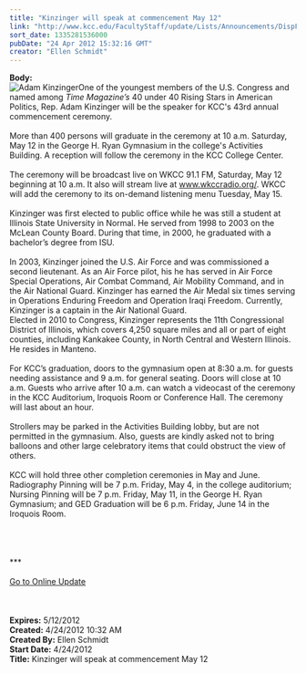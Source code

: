 ```yaml
---
title: "Kinzinger will speak at commencement May 12"
link: "http://www.kcc.edu/FacultyStaff/update/Lists/Announcements/DispForm.aspx?ID=683"
sort_date: 1335281536000
pubDate: "24 Apr 2012 15:32:16 GMT"
creator: "Ellen Schmidt"
---
```


<div><b>Body:</b> <div class="ExternalClass5D99F2EA74BB4070A26BED384D48B87E">
<div><img alt="Adam Kinzinger" src="/FacultyStaff/update/PublishingImages/Kinzinger_Official_Headshot.jpg" />One of the youngest members of the U.S. Congress and named among <em>Time Magazine’s </em>40 under 40 Rising Stars in American Politics, Rep. Adam Kinzinger will be the speaker for KCC's 43rd annual commencement ceremony.</div>
<div> </div>
<div>More than 400 persons will graduate in the ceremony at 10 a.m. Saturday, May 12 in the George H. Ryan Gymnasium in the college's Activities Building. A reception will follow the ceremony in the KCC College Center.</div>
<div> </div>
<div>The ceremony will be broadcast live on WKCC 91.1 FM, Saturday, May 12 beginning at 10 a.m. It also will stream live at <a href="http://www.wkccradio.org/">www.wkccradio.org/</a>. WKCC will add the ceremony to its on-demand listening menu Tuesday, May 15.</div>
<div> </div>
<div>Kinzinger was first elected to public office while he was still a student at Illinois State University in Normal. He served from 1998 to 2003 on the McLean County Board. During that time, in 2000, he graduated with a bachelor’s degree from ISU. <br /></div>
<div> </div>
<div>In 2003, Kinzinger joined the U.S. Air Force and was commissioned a second lieutenant. As an Air Force pilot, his he has served in Air Force Special Operations, Air Combat Command, Air Mobility Command, and in the Air National Guard. Kinzinger has earned the Air Medal six times serving in Operations Enduring Freedom and Operation Iraqi Freedom. Currently, Kinzinger is a captain in the Air National Guard.<br /></div>
<div>Elected in 2010 to Congress, Kinzinger represents the 11th Congressional District of Illinois, which covers 4,250 square miles and all or part of eight counties, including Kankakee County, in North Central and Western Illinois. He resides in Manteno.</div>
<div> </div>
<div>For KCC’s graduation, doors to the gymnasium open at 8:30 a.m. for guests needing assistance and 9 a.m. for general seating. Doors will close at 10 a.m. Guests who arrive after 10 a.m. can watch a videocast of the ceremony in the KCC Auditorium, Iroquois Room or Conference Hall. The ceremony will last about an hour.</div>
<div> </div>
<div>Strollers may be parked in the Activities Building lobby, but are not permitted in the gymnasium. Also, guests are kindly asked not to bring balloons and other large celebratory items that could obstruct the view of others.  </div>
<div> </div>
<div>KCC will hold three other completion ceremonies in May and June. Radiography Pinning will be 7 p.m. Friday, May 4, in the college auditorium; Nursing Pinning will be 7 p.m. Friday, May 11, in the George H. Ryan Gymnasium; and GED Graduation will be 6 p.m. Friday, June 14 in the Iroquois Room.</div>
<div> </div>
<div> </div>
<div>
<div> </div>
<div> </div>
<div>
<div class="ExternalClass8FE243A1D12D4E008D1A0CEA4D499155">***</div>
<div class="ExternalClass8FE243A1D12D4E008D1A0CEA4D499155"> </div>
<div class="ExternalClass8FE243A1D12D4E008D1A0CEA4D499155"><a href="/FacultyStaff/update/Pages/dailyupdate.aspx">Go to Online Update</a></div>
<div class="ExternalClass8FE243A1D12D4E008D1A0CEA4D499155"> </div></div><br /><br /></div></div></div>
<div><b>Expires:</b> 5/12/2012</div>
<div><b>Created:</b> 4/24/2012 10:32 AM</div>
<div><b>Created By:</b> Ellen Schmidt</div>
<div><b>Start Date:</b> 4/24/2012</div>
<div><b>Title:</b> Kinzinger will speak at commencement May 12</div>
